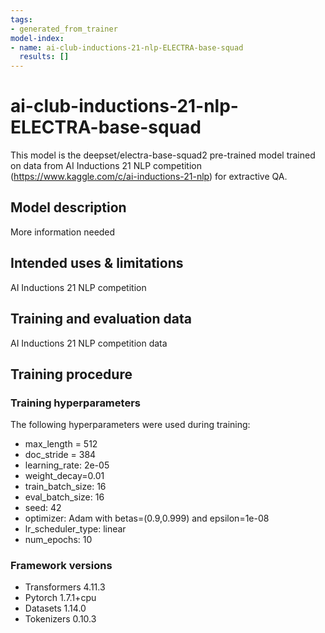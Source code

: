 ```yaml
---
tags:
- generated_from_trainer
model-index:
- name: ai-club-inductions-21-nlp-ELECTRA-base-squad
  results: []
---
```


<!-- This model card has been generated automatically according to the information the Trainer had access to. You
should probably proofread and complete it, then remove this comment. -->

# ai-club-inductions-21-nlp-ELECTRA-base-squad

This model is the deepset/electra-base-squad2 pre-trained model trained on data from AI Inductions 21 NLP competition (https://www.kaggle.com/c/ai-inductions-21-nlp) for extractive QA.

## Model description

More information needed

## Intended uses & limitations

AI Inductions 21 NLP competition

## Training and evaluation data

AI Inductions 21 NLP competition data

## Training procedure

### Training hyperparameters

The following hyperparameters were used during training:
- max_length = 512
- doc_stride = 384
- learning_rate: 2e-05
- weight_decay=0.01
- train_batch_size: 16
- eval_batch_size: 16
- seed: 42
- optimizer: Adam with betas=(0.9,0.999) and epsilon=1e-08
- lr_scheduler_type: linear
- num_epochs: 10

### Framework versions

- Transformers 4.11.3
- Pytorch 1.7.1+cpu
- Datasets 1.14.0
- Tokenizers 0.10.3
